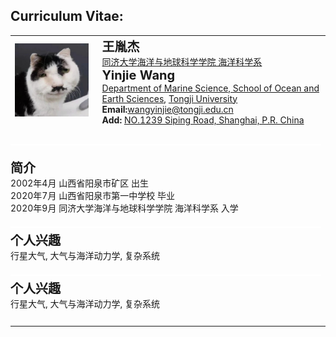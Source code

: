 ## Curriculum Vitae:

<table>
<tr>
    <td style="padding-right: 15px;">
    <img src="/avatar.png" alt="alt text">
    </td>
    <td>
    <strong style="font-size: 20px;">王胤杰</strong><br>
    <a href="https://www.tongji.edu.cn" target="_blank">同济大学</a><a href="https://mgg.tongji.edu.cn/" target="_blank">海洋与地球科学学院 海洋科学系</a><br> <!-- 添加超链接 -->
    <strong style="font-size: 20px;">Yinjie Wang</strong><br>
    <a href="https://mgg.tongji.edu.cn/mggen/main.htm" target="_blank">Department of Marine Science, School of Ocean and Earth Sciences</a>, <a href="https://en.tongji.edu.cn/" target="_blank">Tongji University</a><br> <!-- 添加超链接 -->
    <strong>Email:</strong><a href="mailto:wangyinjie@tongji.edu.cn">wangyinjie@tongji.edu.cn</a><br> <!-- 添加邮件链接 -->
    <strong>Add: </strong><a href="https://www.bing.com/maps?cp=31.283704%7E121.500936&lvl=16.0" target="_blank">NO.1239 Siping Road, Shanghai, P.R. China</a><br>
    </td>
</tr>
<tr><td colspan="2" style="height: 20px;"></td></tr> <!-- 在这里添加一个空行的效果 -->
<tr>
    <td colspan="2" style="padding-left: 0px;"> <!-- 删除左侧空白 -->
        <div style="background-color: white; height: 2px; width: 100%; margin: 0;"></div> <!-- 修改横杠颜色为白色，宽度为100%，边距为0 -->
    </td>
</tr>
<tr><td colspan="2" style="height: 10px;"></td></tr> <!-- 在这里添加一个空行的效果 -->
<tr>
    <td colspan="2" style="padding-left: 0px;"> <!-- 删除左侧空白，使文本对齐 -->
    <strong style="font-size: 20px;">简介</strong><br>
    2002年4月  山西省阳泉市矿区  出生<br>
    2020年7月  山西省阳泉市第一中学校  毕业<br>
    2020年9月  同济大学海洋与地球科学学院  海洋科学系  入学<br>
    </td>
</tr>
<tr><td colspan="2" style="height: 10px;"></td></tr> <!-- 在这里添加一个空行的效果 -->
<tr>
    <td colspan="2" style="padding-left: 0px;"> <!-- 保持一致，删除左侧空白 -->
        <div style="background-color: white; height: 2px; width: 100%; margin: 0;"></div> <!-- 保持横杠样式一致 -->
    </td>
</tr>
<tr>
    <td colspan="2" style="padding-left: 0px;"> <!-- 删除左侧空白，使文本对齐 -->
    <strong style="font-size: 20px;">个人兴趣</strong><br>
    行星大气, 大气与海洋动力学, 复杂系统<br>
    </td>
</tr>
<tr><td colspan="2" style="height: 10px;"></td></tr> <!-- 在这里添加一个空行的效果 -->
<tr>
    <td colspan="2" style="padding-left: 0px;"> <!-- 保持一致，删除左侧空白 -->
        <div style="background-color: white; height: 2px; width: 100%; margin: 0;"></div> <!-- 保持横杠样式一致 -->
    </td>
</tr>
<tr>
    <td colspan="2" style="padding-left: 0px;"> <!-- 删除左侧空白，使文本对齐 -->
    <strong style="font-size: 20px;">个人兴趣</strong><br>
    行星大气, 大气与海洋动力学, 复杂系统<br>
    </td>
</tr>
<tr><td colspan="2" style="height: 10px;"></td></tr> <!-- 在这里添加一个空行的效果 -->
<tr>
    <td colspan="2" style="padding-left: 0px;"> <!-- 保持一致，删除左侧空白 -->
        <div style="background-color: white; height: 2px; width: 100%; margin: 0;"></div> <!-- 保持横杠样式一致 -->
    </td>
</tr>
</table>